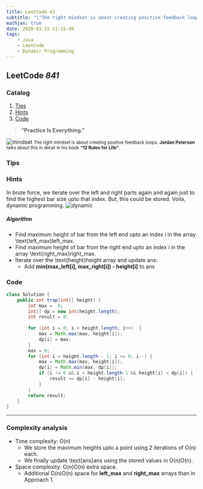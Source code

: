 ```yaml
---
title: LeetCode 42
subtitle: "\"The right mindset is about creating positive feedback loops.\""
mathjax: true
date: 2020-03-15 11:15:49
tags: 
    - Java
    - LeetCode
    - Dynamic Programming
---
```

## LeetCode *841*

### Catalog

1. [Tips](#Tips)
2. [Hints](#Hints)
3. [Code](#Code)

> **“Practice Is Everything.”**

![mindset](https://miro.medium.com/max/9752/1*BHjxLQHqV4FWEgI1SOdPQg.png)
<small class="img-hint">The right mindset is about creating positive feedback loops. **Jordan Peterson** talks about this in detail in his book **“12 Rules for Life”**.</small>


### Tips

### Hints
In brute force, we iterate over the left and right parts again and again just to find the highest bar size upto that index. But, this could be stored. Voila, dynamic programming.
![dynamic](https://leetcode.com/problems/trapping-rain-water/Figures/42/trapping_rain_water.png)

##### Algorithm

- Find maximum height of bar from the left end upto an index i in the array \text{left\_max}left_max.
- Find maximum height of bar from the right end upto an index i in the array \text{right\_max}right_max.
- Iterate over the \text{height}height array and update ans:
    - Add **min(max_left[i], max_right[i]) - height[i]** to ans


### Code

```java
class Solution {
    public int trap(int[] height) {
        int max =  0;
        int[] dp = new int[height.length];
        int result = 0;
        
        for (int i = 0; i < height.length; i++)  {
            max = Math.max(max, height[i]);
            dp[i] = max;
        }     
        max = 0;
        for (int i = height.length - 1; i >= 0; i--) {
            max = Math.max(max, height[i]);
            dp[i] = Math.min(max, dp[i]);
            if (i != 0 && i < height.length-1 && height[i] < dp[i]) {
                result += dp[i] - height[i];
            }
        }
        return result;
    }
}
```
---
### Complexity analysis
- Time complexity: O(n)
    - We store the maximum heights upto a point using 2 iterations of O(n) each.
    - We finally update \text{ans}ans using the stored values in O(n)O(n).
- Space complexity: O(n)O(n) extra space.
    - Additional O(n)O(n) space for **left_max** and **right_max** arrays than in Approach 1.